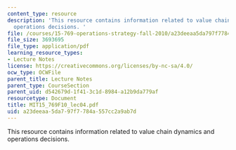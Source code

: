 ```yaml
---
content_type: resource
description: 'This resource contains information related to value chain dynamics and
  operations decisions. '
file: /courses/15-769-operations-strategy-fall-2010/a23deeaa5da797f7784a557cc2a9ab7d_MIT15_769F10_lec04.pdf
file_size: 3693695
file_type: application/pdf
learning_resource_types:
- Lecture Notes
license: https://creativecommons.org/licenses/by-nc-sa/4.0/
ocw_type: OCWFile
parent_title: Lecture Notes
parent_type: CourseSection
parent_uid: d542679d-1f41-3c1d-8984-a12b9da779af
resourcetype: Document
title: MIT15_769F10_lec04.pdf
uid: a23deeaa-5da7-97f7-784a-557cc2a9ab7d
---
```

This resource contains information related to value chain dynamics and operations decisions. 